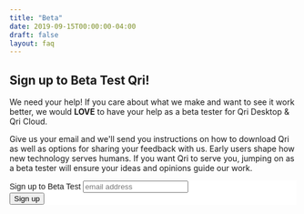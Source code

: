 ```yaml
---
title: "Beta"
date: 2019-09-15T00:00:00-04:00
draft: false
layout: faq
---
```


 <h2>Sign up to Beta Test Qri!</h2> 


We need your help! If you care about what we make and want to see it work better, we would **LOVE** to have your help as a beta tester for Qri Desktop & Qri Cloud. 

Give us your email and we'll send you instructions on how to download Qri as well as options for sharing your feedback with us. Early users shape how new technology serves humans. If you want Qri to serve you, jumping on as a beta tester will ensure your ideas and opinions guide our work.


<!-- Begin Mailchimp Signup Form -->
<link href="//cdn-images.mailchimp.com/embedcode/slim-10_7.css" rel="stylesheet" type="text/css">
<style type="text/css">
  #mc_embed_signup{background:#fff; clear:left; font:14px Helvetica,Arial,sans-serif; }
  /* Add your own Mailchimp form style overrides in your site stylesheet or in this style block.
     We recommend moving this block and the preceding CSS link to the HEAD of your HTML file. */
</style>
<div id="mc_embed_signup">
<form action="https://qri.us19.list-manage.com/subscribe/post?u=54a6a8c1171101850b8576277&amp;id=b41eb6f58e" method="post" id="mc-embedded-subscribe-form" name="mc-embedded-subscribe-form" class="validate" target="_blank" novalidate>
    <div id="mc_embed_signup_scroll">
  <label for="mce-EMAIL">Sign up to Beta Test</label>
  <input type="email" value="" name="EMAIL" class="email" id="mce-EMAIL" placeholder="email address" required>
    <!-- real people should not fill this in and expect good things - do not remove this or risk form bot signups-->
    <div style="position: absolute; left: -5000px;" aria-hidden="true"><input type="text" name="b_54a6a8c1171101850b8576277_b41eb6f58e" tabindex="-1" value=""></div>
    <div class="clear"><input type="submit" value="Sign up" name="subscribe" id="mc-embedded-subscribe" class="button"></div>
    </div>
</form>
</div>

<!--End mc_embed_signup-->